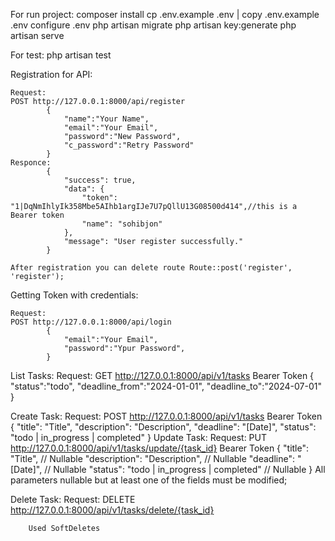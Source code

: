 For run project:
    composer install
    cp .env.example .env | copy .env.example .env
    configure .env
    php artisan migrate
    php artisan key:generate
    php artisan serve

For test:
    php artisan test


Registration for API:

    Request:
    POST http://127.0.0.1:8000/api/register 
            {
                "name":"Your Name",
                "email":"Your Email",
                "password":"New Password",
                "c_password":"Retry Password"
            }
    Responce:
            {
                "success": true,
                "data": {
                    "token": "1|DqNmIhlyIk358Mbe5AIhb1argIJe7U7pQllU13G08500d414",//this is a Bearer token
                    "name": "sohibjon"
                },
                "message": "User register successfully."
            }

    After registration you can delete route Route::post('register', 'register'); 

Getting Token with credentials:

    Request:
    POST http://127.0.0.1:8000/api/login
            {
                "email":"Your Email",
                "password":"Ypur Password",
            }

List Tasks:
        Request:
        GET http://127.0.0.1:8000/api/v1/tasks Bearer Token
                {
                    "status":"todo",
                    "deadline_from":"2024-01-01",
                    "deadline_to":"2024-07-01"
                }

Create Task:
        Request:
        POST http://127.0.0.1:8000/api/v1/tasks Bearer Token
                {
                    "title": "Title",
                    "description": "Description",
                    "deadline": "[Date]",
                    "status": "todo | in_progress | completed"
                }
Update Task:
        Request:
        PUT http://127.0.0.1:8000/api/v1/tasks/update/{task_id} Bearer Token
                {
                    "title": "Title", // Nullable
                    "description": "Description", // Nullable
                    "deadline": "[Date]", // Nullable
                    "status": "todo | in_progress | completed" // Nullable
                }
        All parameters nullable but at least one of the fields must be modified;

Delete Task:
        Request:
        DELETE http://127.0.0.1:8000/api/v1/tasks/delete/{task_id}

        Used SoftDeletes
